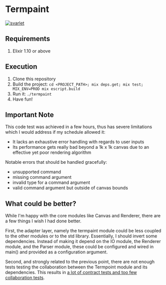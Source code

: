 # Termpaint

[![svarlet](https://circleci.com/gh/svarlet/termpaint.svg?style=shield)](https://app.circleci.com/pipelines/github/svarlet/termpaint)

## Requirements

1. Elixir 1.10 or above

## Execution

1. Clone this repository
2. Build the project: `cd <PROJECT_PATH>; mix deps.get; mix test; MIX_ENV=PROD mix escript.build`
3. Run it: `./termpaint`
4. Have fun!

## Important Note

This code test was achieved in a few hours, thus has severe limitations which I would address if my schedule allowed it:
- It lacks an exhaustive error handling with regards to user inputs
- Its performance gets really bad beyond a 1k x 1k canvas due to an effective yet poor rendering algorithm

Notable errors that should be handled gracefully:
- unsupported command
- missing command argument
- invalid type for a command argument
- valid command argument but outside of canvas bounds

## What could be better?

While I'm happy with the core modules like Canvas and Renderer, there are a few things I wish I had done better.

First, the adapter layer, namely the termpaint module could be less coupled to the other modules or to the std library. Essentially, I should invert some dependencies. Instead of making it depend on the IO module, the Renderer module, and the Parser module, these could be configured and wired in main() and provided as a configuration argument.

Second, and strongly related to the previous point, there are not enough tests testing the collaboration between the Termpoint module and its dependencies. This results in [a lot of contract tests and too few collaboration tests](https://blog.thecodewhisperer.com/permalink/integrated-tests-are-a-scam).

